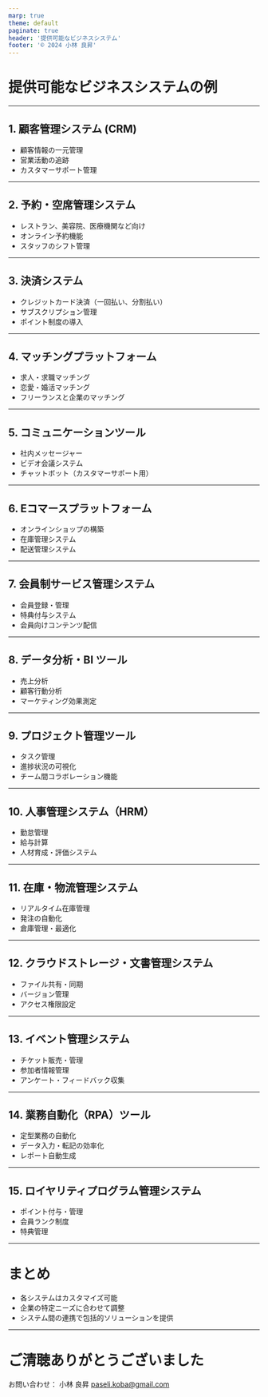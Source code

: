 ```yaml
---
marp: true
theme: default
paginate: true
header: '提供可能なビジネスシステム'
footer: '© 2024 小林 良昇'
---
```


# 提供可能なビジネスシステムの例

---

## 1. 顧客管理システム (CRM)

- 顧客情報の一元管理
- 営業活動の追跡
- カスタマーサポート管理

---

## 2. 予約・空席管理システム

- レストラン、美容院、医療機関など向け
- オンライン予約機能
- スタッフのシフト管理

---

## 3. 決済システム

- クレジットカード決済（一回払い、分割払い）
- サブスクリプション管理
- ポイント制度の導入

---

## 4. マッチングプラットフォーム

- 求人・求職マッチング
- 恋愛・婚活マッチング
- フリーランスと企業のマッチング

---

## 5. コミュニケーションツール

- 社内メッセージャー
- ビデオ会議システム
- チャットボット（カスタマーサポート用）

---

## 6. Eコマースプラットフォーム

- オンラインショップの構築
- 在庫管理システム
- 配送管理システム

---

## 7. 会員制サービス管理システム

- 会員登録・管理
- 特典付与システム
- 会員向けコンテンツ配信

---

## 8. データ分析・BI ツール

- 売上分析
- 顧客行動分析
- マーケティング効果測定

---

## 9. プロジェクト管理ツール

- タスク管理
- 進捗状況の可視化
- チーム間コラボレーション機能

---

## 10. 人事管理システム（HRM）

- 勤怠管理
- 給与計算
- 人材育成・評価システム

---

## 11. 在庫・物流管理システム

- リアルタイム在庫管理
- 発注の自動化
- 倉庫管理・最適化

---

## 12. クラウドストレージ・文書管理システム

- ファイル共有・同期
- バージョン管理
- アクセス権限設定

---

## 13. イベント管理システム

- チケット販売・管理
- 参加者情報管理
- アンケート・フィードバック収集

---

## 14. 業務自動化（RPA）ツール

- 定型業務の自動化
- データ入力・転記の効率化
- レポート自動生成

---

## 15. ロイヤリティプログラム管理システム

- ポイント付与・管理
- 会員ランク制度
- 特典管理

---

# まとめ

- 各システムはカスタマイズ可能
- 企業の特定ニーズに合わせて調整
- システム間の連携で包括的ソリューションを提供

---

# ご清聴ありがとうございました

お問い合わせ：
小林 良昇
paseli.koba@gmail.com
